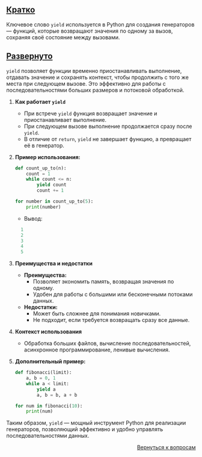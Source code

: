 ## <u>Кратко</u>

Ключевое слово `yield` используется в Python для создания генераторов — функций, которые возвращают значения по одному
за вызов, сохраняя своё состояние между вызовами.

## <u>Развернуто</u>

`yield` позволяет функции временно приостанавливать выполнение, отдавать значение и сохранять контекст, чтобы продолжить
с того же места при следующем вызове. Это эффективно для работы с последовательностями больших размеров и потоковой
обработкой.

1. **Как работает `yield`**
    - При встрече `yield` функция возвращает значение и приостанавливает выполнение.
    - При следующем вызове выполнение продолжается сразу после `yield`.
    - В отличие от `return`, `yield` не завершает функцию, а превращает её в генератор.

2. **Пример использования:**
    ```python
    def count_up_to(n):
        count = 1
        while count <= n:
            yield count
            count += 1
 
    for number in count_up_to(5):
        print(number)
    ```
    - Вывод:
    ```python
      1
      2
      3
      4
      5
      ```

3. **Преимущества и недостатки**
    - **Преимущества:**
        - Позволяет экономить память, возвращая значения по одному.
        - Удобен для работы с большими или бесконечными потоками данных.
    - **Недостатки:**
        - Может быть сложнее для понимания новичками.
        - Не подходит, если требуется возвращать сразу все данные.

4. **Контекст использования**
    - Обработка больших файлов, вычисление последовательностей, асинхронное программирование, ленивые вычисления.

5. **Дополнительный пример:**
    ```python
    def fibonacci(limit):
        a, b = 0, 1
        while a < limit:
            yield a
            a, b = b, a + b

    for num in fibonacci(10):
        print(num)
    ```

Таким образом, `yield` — мощный инструмент Python для реализации генераторов, позволяющий эффективно и удобно управлять
последовательностями данных.

<div align="right">

[Вернуться к вопросам](../Вопросы.md)

</div>
